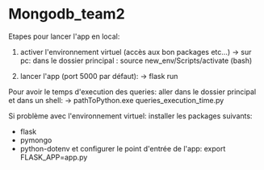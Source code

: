 # Mongodb_team2

Etapes pour lancer l'app en local:

1) activer l'environnement virtuel (accès aux bon packages etc...)
-> sur pc:  dans le dossier principal : source new_env/Scripts/activate (bash)

2) lancer l'app (port 5000 par défaut):
-> flask run

Pour avoir le temps d'execution des queries: aller dans le dossier principal et dans un shell:
-> pathToPython.exe queries_execution_time.py

Si problème avec l'environnement virtuel: 
installer les packages suivants:
- flask
- pymongo
- python-dotenv
et configurer le point d'entrée de l'app:
export FLASK_APP=app.py